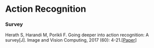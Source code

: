 # Action Recognition

### Survey
Herath S, Harandi M, Porikli F. Going deeper into action recognition: A survey\[J]. Image and Vision Computing, 2017 (60): 4-21.\[[Paper](https://arxiv.org/pdf/1605.04988.pdf)\]
